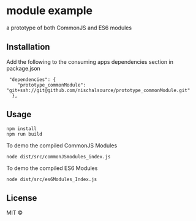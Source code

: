 # module example  
a prototype of both CommonJS and ES6 modules

## Installation
Add the following to the consuming apps dependencies section in package.json
```
 "dependencies": {
    "prototype_commonModule": "git+ssh://git@github.com/nischalsource/prototype_commonModule.git"
  },
```

## Usage
   
   ```
   npm install
   npm run build
   ```
   To demo the compiled CommonJS Modules
   ```
   node dist/src/commonJSmodules_index.js
   ```
   
   To demo the compiled ES6 Modules
   ```
   node dist/src/es6Modules_Index.js
   ```
   
   
   
## License

MIT ©
